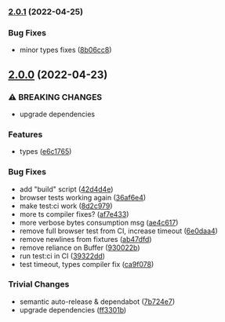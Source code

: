 ### [2.0.1](https://github.com/rvagg/js-bitcoin-block/compare/v2.0.0...v2.0.1) (2022-04-25)


### Bug Fixes

* minor types fixes ([8b06cc8](https://github.com/rvagg/js-bitcoin-block/commit/8b06cc8b05c8b7bc8f0d6464e728a4bec53bc3c4))

## [2.0.0](https://github.com/rvagg/js-bitcoin-block/compare/v1.3.0...v2.0.0) (2022-04-23)


### ⚠ BREAKING CHANGES

* upgrade dependencies

### Features

* types ([e6c1765](https://github.com/rvagg/js-bitcoin-block/commit/e6c1765dfcb5efca05ded79005e11a6e0f06369d))


### Bug Fixes

* add "build" script ([42d4d4e](https://github.com/rvagg/js-bitcoin-block/commit/42d4d4e5f0647d1956463dba0f5939840f9cf1d5))
* browser tests working again ([36af6e4](https://github.com/rvagg/js-bitcoin-block/commit/36af6e434ddd44e45a7685bf99eb06dc35e86f6a))
* make test:ci work ([8d2c979](https://github.com/rvagg/js-bitcoin-block/commit/8d2c979e1a44b32aff5539833a09ed1d530f6f6f))
* more ts compiler fixes? ([af7e433](https://github.com/rvagg/js-bitcoin-block/commit/af7e43326d61fbc5ca635fded9d764caf73957bd))
* more verbose bytes consumption msg ([ae4c617](https://github.com/rvagg/js-bitcoin-block/commit/ae4c61735c0b2b607489c465c03de0707e64a96e))
* remove full browser test from CI, increase timeout ([6e0daa4](https://github.com/rvagg/js-bitcoin-block/commit/6e0daa408270b74f96eadde481b2108454b3b777))
* remove newlines from fixtures ([ab47dfd](https://github.com/rvagg/js-bitcoin-block/commit/ab47dfded8b5d6efe3971d28cb39e4ed76b83007))
* remove reliance on Buffer ([930022b](https://github.com/rvagg/js-bitcoin-block/commit/930022b1774b6233f09924cc122979634cf87bd3))
* run test:ci in CI ([39322dd](https://github.com/rvagg/js-bitcoin-block/commit/39322dd975a2f35b9f32d7ebfa387ecda32f7096))
* test timeout, types compiler fix ([ca9f078](https://github.com/rvagg/js-bitcoin-block/commit/ca9f07834ae9179d6f35e5fc8f6f9496475b6ade))


### Trivial Changes

* semantic auto-release & dependabot ([7b724e7](https://github.com/rvagg/js-bitcoin-block/commit/7b724e7caca3ee17da3726b9b8445f7e8eadeb49))
* upgrade dependencies ([ff3301b](https://github.com/rvagg/js-bitcoin-block/commit/ff3301b4e1aa7d238c127d34d525e1032b214785))
